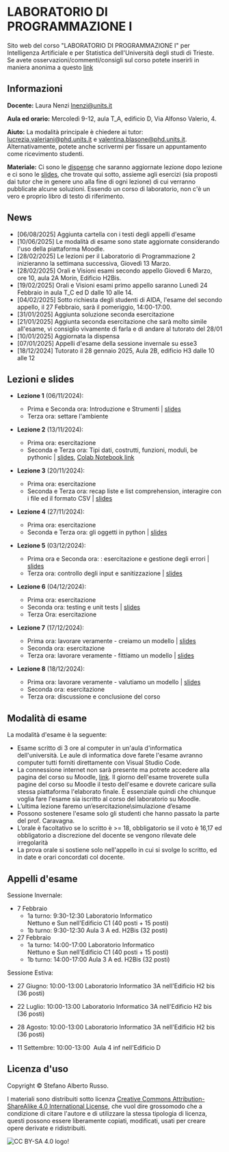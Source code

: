 # LABORATORIO DI PROGRAMMAZIONE I

Sito web del corso "LABORATORIO DI PROGRAMMAZIONE I" per Intelligenza Artificiale e per Statistica dell'Università degli studi di Trieste.
Se avete osservazioni/commenti/consigli sul corso potete inserirli in maniera anonima a questo [link](https://docs.google.com/forms/d/1hm22YwFfFMOL4bQTHhi986eNOkIvigTfPsI7ZurzNdw/edit)

## Informazioni
**Docente:** Laura Nenzi [lnenzi@units.it](mailto:lnenzi@units.it)

**Aula ed orario:** Mercoledì 9-12, aula T_A, edificio D, Via Alfonso Valerio, 4.

**Aiuto:** La modalità principale è chiedere ai tutor: [lucrezia.valeriani@phd.units.it](mailto:lucrezia.valeriani@phd.units.it) e [valentina.blasone@phd.units.it](mailto:valentina.blasone@phd.units.it). Alternativamente, potete anche scrivermi per fissare un appuntamento come ricevimento studenti.

**Materiale:** Ci sono le [dispense](Dispense_Laboratorio_Programmazione_1_new_version.pdf) che saranno aggiornate lezione dopo lezione e ci sono le  [slides](slides), che trovate qui sotto, assieme agli esercizi (sia proposti dai tutor che in genere uno alla fine di ogni lezione) di cui verranno pubblicate alcune soluzioni. Essendo un corso di laboratorio, non c'è un vero e proprio libro di testo di riferimento. 

## News
- [06/08/2025] Aggiunta cartella con i testi degli appelli d'esame
- [10/06/2025] Le modalità di esame sono state aggiornate considerando l'uso della piattaforma Moodle.
- [28/02/2025] Le lezioni per il Laboratorio di Programmazione 2 inizieranno la settimana successiva, Giovedì 13 Marzo.
- [28/02/2025] Orali e Visioni esami secondo appello Giovedì 6 Marzo, ore 10, aula 2A Morin, Edificio H2Bis.
- [19/02/2025] Orali e Visioni esami primo appello saranno Lunedì 24 Febbraio in aula T_C ed D dalle 10 alle 14.  
- [04/02/2025] Sotto richiesta degli studenti di AIDA, l'esame del secondo appello, il 27 Febbraio, sarà il pomeriggio, 14:00-17:00.
- [31/01/2025] Aggiunta soluzione seconda esercitazione
- [21/01/2025] Aggiunta seconda esercitazione che sarà molto simile all'esame, vi consiglio vivamente di farla e di andare al tutorato del 28/01
- [10/01/2025] Aggiornata la dispensa
- [07/01/2025] Appelli d'esame della sessione invernale su esse3
- [18/12/2024] Tutorato il 28 gennaio 2025, Aula 2B, edificio H3 dalle 10 alle 12

## Lezioni e slides

- **Lezione 1** (06/11/2024):
     - Prima e Seconda ora: Introduzione e Strumenti | [slides](slides/Parte1.pdf)
     - Terza ora: settare l'ambiente 

- **Lezione 2** (13/11/2024):
     - Prima ora: esercitazione
     - Seconda e Terza ora: Tipi dati, costrutti, funzioni, moduli, be pythonic | [slides](slides/Parte2.pdf), [Colab Notebook link](https://drive.google.com/file/d/1JOQedD1rIVdrtHvyLRHEbHQC0M1ci5c7/view?usp=sharing)
      
- **Lezione 3** (20/11/2024):
     - Prima ora: esercitazione
     - Seconda e Terza ora: recap liste e list comprehension, interagire con i file ed il formato CSV | [slides](slides/Parte3.pdf)
 
- **Lezione 4** (27/11/2024):
     - Prima ora: esercitazione
     - Seconda e Terza ora: gli oggetti in python  | [slides](slides/Parte4.pdf)

- **Lezione 5** (03/12/2024):
     - Prima ora e Seconda ora: : esercitazione e gestione degli errori | [slides](slides/Parte5.pdf)
     - Terza ora: controllo degli input e sanitizzazione | [slides](slides/Parte6.pdf)

- **Lezione 6** (04/12/2024):
     - Prima ora:  esercitazione
     - Seconda ora: testing e unit tests  | [slides](slides/Parte7.pdf)
     - Terza Ora: esercitazione 

- **Lezione 7** (17/12/2024):
     - Prima ora: lavorare veramente - creiamo un modello | [slides](slides/Parte8.pdf)
     - Seconda ora: esercitazione
     - Terza ora: lavorare veramente - fittiamo un modello | [slides](slides/Parte9.pdf)

- **Lezione 8** (18/12/2024):
     - Prima ora: lavorare veramente - valutiamo un modello | [slides](slides/Parte10.pdf)
     - Seconda ora:  esercitazione
     - Terza ora: discussione e conclusione del corso


## Modalità di esame
La modalità d'esame è la seguente:
- Esame scritto di 3 ore al computer in un'aula d'informatica dell'università. Le aule di informatica dove farete l'esame avranno computer tutti forniti direttamente con Visual Studio Code.
- La connessione internet non sarà presente ma potrete accedere alla pagina del corso su Moodle,  [link](https://moodle2.units.it/course/view.php?id=14387). Il giorno dell'esame troverete sulla pagine del corso su Moodle il testo dell'esame e dovrete caricare sulla stessa piattaforma l'elaborato finale. È essenziale quindi che chiunque voglia fare l'esame sia iscritto al corso del laboratorio su Moodle. 
- L’ultima lezione faremo un’esercitazione\simulazione d’esame
- Possono sostenere l'esame solo gli studenti che hanno passato la parte del prof. Caravagna.
- L’orale è facoltativo se lo scritto è >= 18, obbligatorio se il voto è 16,17 ed obbligatorio a discrezione del docente se vengono rilevate dele irregolarità
- La prova orale si sostiene solo nell'appello in cui si svolge lo scritto, ed in date e orari concordati col docente.

## Appelli d'esame
Sessione Invernale:
- 7 Febbraio
     - 1a turno: 9:30-12:30 Laboratorio Informatico Nettuno e Sun nell'Edificio C1  (40 posti + 15 posti)
     - 1b turno: 9:30-12:30 Aula 3 A ed. H2Bis (32 posti)
- 27 Febbraio
     - 1a turno: 14:00-17:00 Laboratorio Informatico Nettuno e Sun nell'Edificio C1  (40 posti + 15 posti)
     - 1b turno: 14:00-17:00  Aula 3 A ed. H2Bis (32 posti)

Sessione Estiva:
- 27 Giugno: 10:00-13:00 Laboratorio Informatico 3A nell'Edificio H2 bis (36 posti)
   
- 22 Luglio: 10:00-13:00 Laboratorio Informatico 3A nell'Edificio H2 bis (36 posti)

- 28 Agosto: 10:00-13:00 Laboratorio Informatico 3A nell'Edificio H2 bis (36 posti)

- 11 Settembre: 10:00-13:00  Aula 4 inf nell'Edificio D


   

## Licenza d'uso

Copyright &copy; Stefano Alberto Russo.

I materiali sono distribuiti sotto licenza [Creative Commons Attribution-ShareAlike 4.0 International License](http://creativecommons.org/licenses/by-sa/4.0/), che vuol dire grossomodo che a condizione di citare l'autore e di utilizzare la stessa tipologia di licenza, questi possono essere liberamente copiati, modificati, usati per creare opere derivate e ridistribuiti.

![CC BY-SA 4.0 logo!](https://i.creativecommons.org/l/by-sa/4.0/88x31.png "CC BY-SA 4.0")
           





